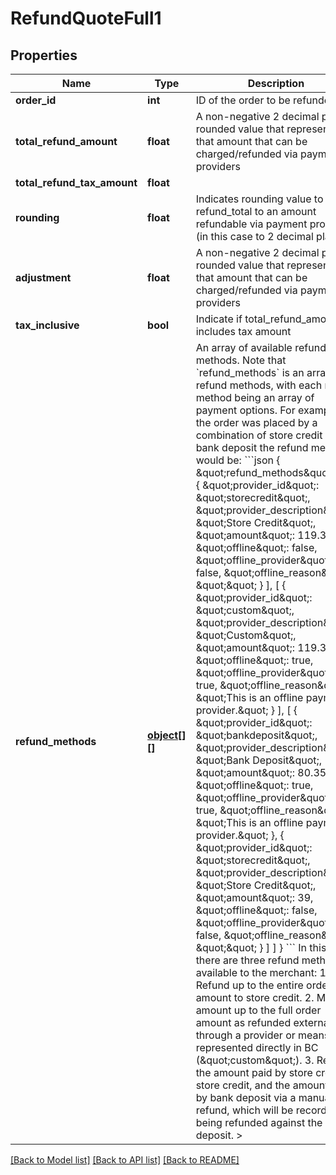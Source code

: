 # RefundQuoteFull1

## Properties
Name | Type | Description | Notes
------------ | ------------- | ------------- | -------------
**order_id** | **int** | ID of the order to be refunded | [optional] 
**total_refund_amount** | **float** | A non-negative 2 decimal place rounded value that represents that amount that can be charged/refunded via payment providers | [optional] 
**total_refund_tax_amount** | **float** |  | [optional] 
**rounding** | **float** | Indicates rounding value to bring refund_total to an amount refundable via payment providers (in this case to 2 decimal places) | [optional] 
**adjustment** | **float** | A non-negative 2 decimal place rounded value that represents that amount that can be charged/refunded via payment providers | [optional] 
**tax_inclusive** | **bool** | Indicate if total_refund_amount includes tax amount | [optional] 
**refund_methods** | [**object[][]**](array.md) | An array of available refund methods.  Note that &#x60;refund_methods&#x60; is an array of refund methods, with each refund method being an array of payment options.   For example, if the order was placed by a combination of store credit and bank deposit the  refund methods would be: &#x60;&#x60;&#x60;json {   \&quot;refund_methods\&quot;: [     [       {         \&quot;provider_id\&quot;: \&quot;storecredit\&quot;,         \&quot;provider_description\&quot;: \&quot;Store Credit\&quot;,         \&quot;amount\&quot;: 119.35,         \&quot;offline\&quot;: false,         \&quot;offline_provider\&quot;: false,         \&quot;offline_reason\&quot;: \&quot;\&quot;       }     ],     [       {         \&quot;provider_id\&quot;: \&quot;custom\&quot;,         \&quot;provider_description\&quot;: \&quot;Custom\&quot;,         \&quot;amount\&quot;: 119.35,         \&quot;offline\&quot;: true,         \&quot;offline_provider\&quot;: true,         \&quot;offline_reason\&quot;: \&quot;This is an offline payment provider.\&quot;       }     ],     [       {         \&quot;provider_id\&quot;: \&quot;bankdeposit\&quot;,         \&quot;provider_description\&quot;: \&quot;Bank Deposit\&quot;,         \&quot;amount\&quot;: 80.35,         \&quot;offline\&quot;: true,         \&quot;offline_provider\&quot;: true,         \&quot;offline_reason\&quot;: \&quot;This is an offline payment provider.\&quot;       },        {         \&quot;provider_id\&quot;: \&quot;storecredit\&quot;,         \&quot;provider_description\&quot;: \&quot;Store Credit\&quot;,         \&quot;amount\&quot;: 39,         \&quot;offline\&quot;: false,         \&quot;offline_provider\&quot;: false,         \&quot;offline_reason\&quot;: \&quot;\&quot;       }     ]   ] } &#x60;&#x60;&#x60;  In this case there are three refund methods available to the merchant: 1. Refund up to the entire order amount to store credit. 2. Mark an amount up to the full order amount as refunded externally, through a provider or means not represented directly in BC (\&quot;custom\&quot;). 3. Refund the amount paid by store credit to store credit, and the amount paid by bank deposit via a manual refund, which will be recorded as being refunded against the bank deposit.    &gt; | [optional] 

[[Back to Model list]](../../README.md#documentation-for-models) [[Back to API list]](../../README.md#documentation-for-api-endpoints) [[Back to README]](../../README.md)

